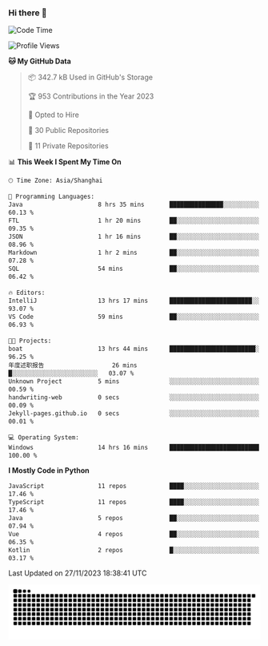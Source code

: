 ### Hi there 👋
<!--START_SECTION:waka-->
![Code Time](http://img.shields.io/badge/Code%20Time-458%20hrs%2038%20mins-blue)

![Profile Views](http://img.shields.io/badge/Profile%20Views-3-blue)

**🐱 My GitHub Data** 

> 📦 342.7 kB Used in GitHub's Storage 
 > 
> 🏆 953 Contributions in the Year 2023
 > 
> 💼 Opted to Hire
 > 
> 📜 30 Public Repositories 
 > 
> 🔑 11 Private Repositories 
 > 
📊 **This Week I Spent My Time On** 

```text
🕑︎ Time Zone: Asia/Shanghai

💬 Programming Languages: 
Java                     8 hrs 35 mins       ███████████████░░░░░░░░░░   60.13 % 
FTL                      1 hr 20 mins        ██░░░░░░░░░░░░░░░░░░░░░░░   09.35 % 
JSON                     1 hr 16 mins        ██░░░░░░░░░░░░░░░░░░░░░░░   08.96 % 
Markdown                 1 hr 2 mins         ██░░░░░░░░░░░░░░░░░░░░░░░   07.28 % 
SQL                      54 mins             ██░░░░░░░░░░░░░░░░░░░░░░░   06.42 % 

🔥 Editors: 
IntelliJ                 13 hrs 17 mins      ███████████████████████░░   93.07 % 
VS Code                  59 mins             ██░░░░░░░░░░░░░░░░░░░░░░░   06.93 % 

🐱‍💻 Projects: 
boat                     13 hrs 44 mins      ████████████████████████░   96.25 % 
年度述职报告                   26 mins             █░░░░░░░░░░░░░░░░░░░░░░░░   03.07 % 
Unknown Project          5 mins              ░░░░░░░░░░░░░░░░░░░░░░░░░   00.59 % 
handwriting-web          0 secs              ░░░░░░░░░░░░░░░░░░░░░░░░░   00.09 % 
Jekyll-pages.github.io   0 secs              ░░░░░░░░░░░░░░░░░░░░░░░░░   00.01 % 

💻 Operating System: 
Windows                  14 hrs 16 mins      █████████████████████████   100.00 % 
```

**I Mostly Code in Python** 

```text
JavaScript               11 repos            ████░░░░░░░░░░░░░░░░░░░░░   17.46 % 
TypeScript               11 repos            ████░░░░░░░░░░░░░░░░░░░░░   17.46 % 
Java                     5 repos             ██░░░░░░░░░░░░░░░░░░░░░░░   07.94 % 
Vue                      4 repos             ██░░░░░░░░░░░░░░░░░░░░░░░   06.35 % 
Kotlin                   2 repos             █░░░░░░░░░░░░░░░░░░░░░░░░   03.17 % 
```




 Last Updated on 27/11/2023 18:38:41 UTC
<!--END_SECTION:waka-->

<picture>
  <source media="(prefers-color-scheme: dark)" srcset="https://raw.githubusercontent.com/14790897/14790897/output/github-contribution-grid-snake-dark.svg" />
  <source media="(prefers-color-scheme: light)" srcset="https://raw.githubusercontent.com/14790897/14790897/output/github-contribution-grid-snake.svg" />
  <img alt="github-snake" src="https://raw.githubusercontent.com/14790897/14790897/output/github-contribution-grid-snake.svg" />
</picture>
